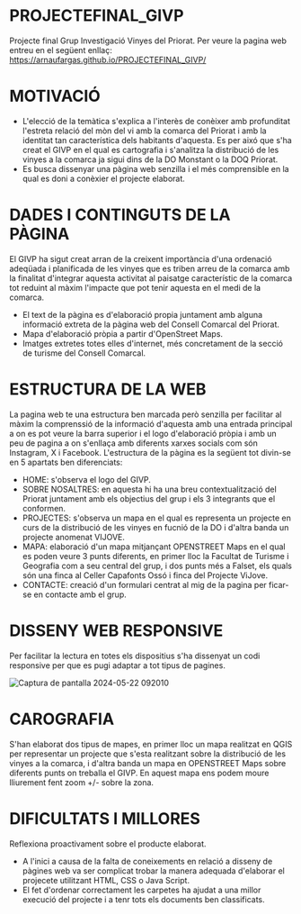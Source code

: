 # PROJECTEFINAL_GIVP
Projecte final Grup Investigació Vinyes del Priorat. Per veure la pagina web entreu en el següent enllaç: https://arnaufargas.github.io/PROJECTEFINAL_GIVP/
# MOTIVACIÓ
- L'elecció de la temàtica s'explica a l'interès de conèixer amb profunditat l'estreta relació del mòn del vi amb la comarca del Priorat i amb la identitat tan característica dels habitants d'aquesta. Es per aixó que s'ha creat el GIVP en el qual es cartografia i s'analitza la distribució de les vinyes a la comarca ja sigui dins de la DO Monstant o la DOQ Priorat.
- Es busca dissenyar una pàgina web senzilla i el més comprensible en la qual es doni a conèxier el projecte elaborat.
# DADES I CONTINGUTS DE LA PÀGINA
El GIVP ha sigut creat arran de la creixent importància d'una ordenació adeqüada i planificada de les vinyes que es triben arreu de la comarca amb la finalitat d'integrar aquesta activitat al paisatge característic de la comarca tot reduint al màxim l'impacte que pot tenir aquesta en el medi de la comarca.

- El text de la pàgina es d'elaboració propia juntament amb alguna informació extreta de la pàgina web del Consell Comarcal del Priorat.
- Mapa d'elaboració pròpia a partir d'OpenStreet Maps.
- Imatges extretes totes elles d'internet, més concretament de la secció de turisme del Consell Comarcal.
# ESTRUCTURA DE LA WEB
La pagina web te una estructura ben marcada però senzilla per facilitar al màxim la comprenssió de la informació d'aquesta amb una entrada principal a on es pot veure la barra superior i el logo d'elaboració pròpia i amb un peu de pagina a on s'enllaça amb diferents xarxes socials com són Instagram, X i Facebook.
L'estructura de la pàgina es la següent tot divin-se en 5 apartats ben diferenciats:

- HOME: s'observa el logo del GIVP.
- SOBRE NOSALTRES: en aquesta hi ha una breu contextualització del Priorat juntament amb els objectius del grup i els 3 integrants que el conformen.
- PROJECTES: s'observa un mapa en el qual es representa un projecte en curs de la distribució de les vinyes en fucnió de la DO i d'altra banda un projecte anomenat VIJOVE.
- MAPA: elaboració d'un mapa mitjançant OPENSTREET Maps en el qual es poden veure 3 punts diferents, en primer lloc la Facultat de Turisme i Geografia com a seu central del grup, i dos punts més a Falset, els quals són una finca al Celler Capafonts Ossó i finca del Projecte ViJove.
- CONTACTE: creació d'un formulari centrat al mig de la pagina per ficar-se en contacte amb el grup.
# DISSENY WEB RESPONSIVE
Per facilitar la lectura en totes els dispositius s'ha dissenyat un codi responsive per que es pugi adaptar a tot tipus de pagines.

![Captura de pantalla 2024-05-22 092010](https://github.com/ArnauFargas/PROJECTEFINAL_GIVP/assets/166983359/92de1563-235d-4ea0-bcdb-e979e8f6752c)
# CAROGRAFIA
S'han elaborat dos tipus de mapes, en primer lloc un mapa realitzat en QGIS per representar un projecte que s'esta realitzant sobre la distribució de les vinyes a la comarca, i d'altra banda un mapa en OPENSTREET Maps sobre diferents punts on treballa el GIVP. En aquest mapa ens podem moure lliurement fent zoom +/- sobre la zona.
# DIFICULTATS I MILLORES
Reflexiona proactivament sobre el producte elaborat.

- A l'inici a causa de la falta de coneixements en relació a disseny de pàgines web va ser complicat trobar la manera adequada d'elaborar el projecete utilitzant HTML, CSS o Java Script.
- El fet d'ordenar correctament les carpetes ha ajudat a una millor execució del projecte i a tenr tots els documents ben classificats.
